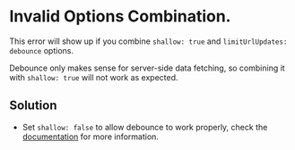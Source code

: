 # Invalid Options Combination.

This error will show up if you combine `shallow: true` and `limitUrlUpdates: debounce` options.

Debounce only makes sense for server-side data fetching, so combining it with `shallow: true` will not work as expected.

## Solution

- Set `shallow: false` to allow debounce to work properly, check the [documentation](https://nuqs.47ng.com/docs/options#debounce) for more information.
